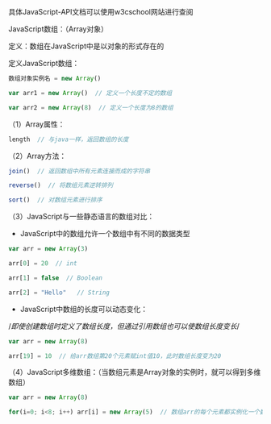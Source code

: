具体JavaScript-API文档可以使用w3cschool网站进行查阅


JavaScript数组：（Array对象）

定义：数组在JavaScript中是以对象的形式存在的

定义JavaScript数组：
```javascript
数组对象实例名 = new Array()

var arr1 = new Array()  // 定义一个长度不定的数组

var arr2 = new Array(8)  // 定义一个长度为8的数组
```
（1）Array属性：
```javascript
length  // 与java一样，返回数组的长度
```
（2）Array方法：
```javascript
join()  // 返回数组中所有元素连接而成的字符串

reverse()  // 将数组元素逆转排列

sort()  // 对数组元素进行排序
```
（3）JavaScript与一些静态语言的数组对比：

- JavaScript中的数组允许一个数组中有不同的数据类型
```javascript
var arr = new Array(3)

arr[0] = 20  // int

arr[1] = false  // Boolean

arr[2] = "Hello"   // String
```
- JavaScript中数组的长度可以动态变化：

/*即使创建数组时定义了数组长度，但通过引用数组也可以使数组长度变长*/
```javascript
var arr = new Array(8)

arr[19] = 10  // 给arr数组第20个元素赋int值10，此时数组长度变为20
```
（4）JavaScript多维数组：（当数组元素是Array对象的实例时，就可以得到多维数组）
```javascript
var arr = new Array(8)

for(i=0; i<8; i++) arr[i] = new Array(5)  // 数组arr的每个元素都实例化一个数组，得到arr[8][5]二维数组
```

 

 